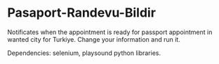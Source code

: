 # Pasaport-Randevu-Bildir

Notificates when the appointment is ready for passport appointment in wanted city for Turkiye.
Change your information and run it.

Dependencies: selenium, playsound python libraries.
